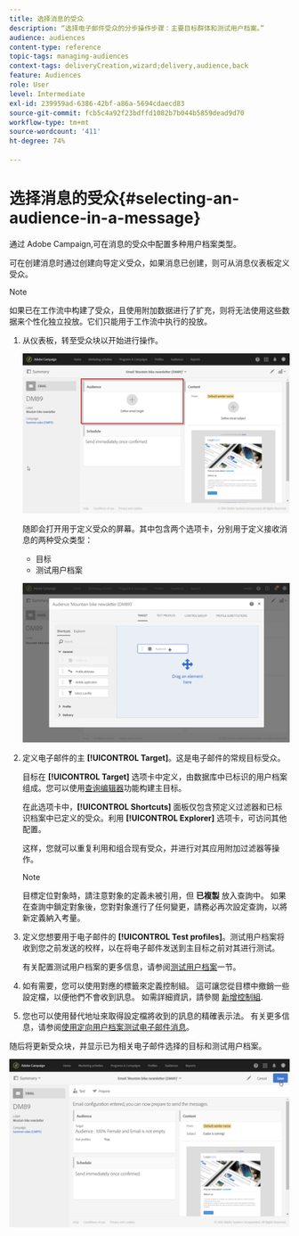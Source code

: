 ```yaml
---
title: 选择消息的受众
description: “选择电子邮件受众的分步操作步骤：主要目标群体和测试用户档案。”
audience: audiences
content-type: reference
topic-tags: managing-audiences
context-tags: deliveryCreation,wizard;delivery,audience,back
feature: Audiences
role: User
level: Intermediate
exl-id: 239959ad-6386-42bf-a86a-5694cdaecd83
source-git-commit: fcb5c4a92f23bdffd1082b7b044b5859dead9d70
workflow-type: tm+mt
source-wordcount: '411'
ht-degree: 74%

---
```


# 选择消息的受众{#selecting-an-audience-in-a-message}

通过 Adobe Campaign,可在消息的受众中配置多种用户档案类型。

可在创建消息时通过创建向导定义受众，如果消息已创建，则可从消息仪表板定义受众。

>[!NOTE]
>
>如果已在工作流中构建了受众，且使用附加数据进行了扩充，则将无法使用这些数据来个性化独立投放。它们只能用于工作流中执行的投放。

1. 从仪表板，转至受众块以开始进行操作。

   ![](assets/delivery_audience_definition_1.png)

   随即会打开用于定义受众的屏幕。其中包含两个选项卡，分别用于定义接收消息的两种受众类型：

   * 目标
   * 测试用户档案

   ![](assets/delivery_audience_definition_2.png)

1. 定义电子邮件的主 **[!UICONTROL Target]**。这是电子邮件的常规目标受众。

   目标在 **[!UICONTROL Target]** 选项卡中定义，由数据库中已标识的用户档案组成。您可以使用[查询编辑器](../../automating/using/editing-queries.md#creating-queries)功能构建主目标。

   在此选项卡中，**[!UICONTROL Shortcuts]** 面板仅包含预定义过滤器和已标识档案中已定义的受众。利用 **[!UICONTROL Explorer]** 选项卡，可访问其他配置。

   这样，您就可以重复利用和组合现有受众，并进行对其应用附加过滤器等操作。

   >[!NOTE]
   >
   >目標定位對象時，請注意對象的定義未被引用，但 **已複製** 放入查詢中。 如果在查詢中鎖定對象後，您對對象進行了任何變更，請務必再次設定查詢，以將新定義納入考量。

1. 定义您想要用于电子邮件的 **[!UICONTROL Test profiles]**。测试用户档案将收到您之前发送的校样，以在将电子邮件发送到主目标之前对其进行测试。

   有关配置测试用户档案的更多信息，请参阅[测试用户档案](../../audiences/using/managing-test-profiles.md)一节。

1. 如有需要，您可以使用對應的標籤來定義控制組。 這可讓您從目標中撤銷一些設定檔，以便他們不會收到訊息。 如需詳細資訊，請參閱 [新增控制組](../../sending/using/control-group.md).

1. 您也可以使用替代地址來取得設定檔將收到的訊息的精確表示法。  有关更多信息，请参阅[使用定向用户档案测试电子邮件消息](../../sending/using/testing-messages-using-target.md)。

随后将更新受众块，并显示已为相关电子邮件选择的目标和测试用户档案。

![](assets/delivery_audience_definition_3.png)
